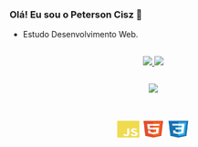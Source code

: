 ### Olá! Eu sou o Peterson Cisz 👋

- Estudo Desenvolvimento Web.

##
<div align = "center">
  <a href="https://github.com/PetersonCisz">
  <img height="auto" src="https://github-readme-stats.vercel.app/api?username=petersoncisz&show_icons=true&theme=dark&include_all_commits=true&count_private=true"/>
  <img height="auto" src="https://github-readme-stats.vercel.app/api/top-langs/?username=petersoncisz&layout=compact&langs_count=7&theme=dark"/>
</div>

##

<div align="center">
 <a href="https://instagram.com/petersoncisz" target="_blank"><img src="https://img.shields.io/badge/-Instagram-%23E4405F?style=for-the-   badge&logo=instagram&logoColor=white" target="_blank"></a>
</div>

##

<div align="center" style="display: inline_block"><br>
  <img align="center" alt="JavaScript" height="30" width="40" src="https://raw.githubusercontent.com/devicons/devicon/master/icons/javascript/javascript-plain.svg">
  <img align="center" alt="Rafa-HTML" height="30" width="40" src="https://raw.githubusercontent.com/devicons/devicon/master/icons/html5/html5-original.svg">
  <img align="center" alt="Rafa-CSS" height="30" width="40" src="https://raw.githubusercontent.com/devicons/devicon/master/icons/css3/css3-original.svg">
</div>
